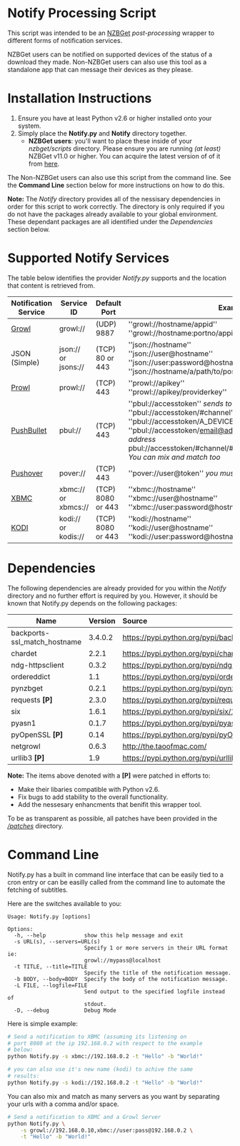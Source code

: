 Notify Processing Script
========================
This script was intended to be an [NZBGet](http://nzbget.net) _post-processing_
wrapper to different forms of notification services.

NZBGet users can be notified on supported devices of the status of a download
they made.  Non-NZBGet users can also use this tool as a standalone app that
can message their devices as they please.

Installation Instructions
=========================
1. Ensure you have at least Python v2.6 or higher installed onto your system.
2. Simply place the __Notify.py__ and __Notify__ directory together.
   * __NZBGet users__: you'll want to place these inside of your _nzbget/scripts_ directory. Please ensure you are running _(at least)_ NZBGet v11.0 or higher. You can acquire the latest version of of it from [here](http://nzbget.net/download).

The Non-NZBGet users can also use this script from the command line.
See the __Command Line__ section below for more instructions on how to do this.

**Note:** The _Notify_ directory provides all of the nessisary dependencies
in order for this script to work correctly. The directory is only required
if you do not have the packages already available to your global
environment. These dependant packages are all identified under the
_Dependencies_ section below.

Supported Notify Services
=========================
The table below identifies the provider _Notify.py_ supports and the
location that content is retrieved from.

| Notification Service | Service ID | Default Port | Example Syntax |
| -------------------- | ---------- | ------------ | -------------- |
| [Growl](http://growl.info/)  | growl://   | (UDP) 9887   | ''growl://hostname/appid''<br />''growl://hostname:portno/appid''
| JSON (Simple)        | json:// or jsons://   | (TCP) 80 or 443 | ''json://hostname''<br />''json://user@hostname''<br />''json://user:password@hostname:port''<br />''json://hostname/a/path/to/post/to''
| [Prowl](http://www.prowlapp.com/) | prowl://   | (TCP) 443    | ''prowl://apikey''<br />''prowl://apikey/providerkey''
| [PushBullet](https://www.pushbullet.com/) | pbul://    | (TCP) 443    | ''pbul://accesstoken'' _sends to all devices_<br />''pbul://accesstoken/#channel'' _sends to a specific channel_<br/>''pbul://accesstoken/A_DEVICE_ID'' _sends to a specific device_<br />''pbul://accesstoken/email@address.com _sends to a specific email address_<br />pbul://accesstoken/#channel/#channel2/email@address.net/DEVICE'' _You can mix and match too_
| [Pushover](https://pushover.net/)  | pover://   | (TCP) 443   | ''pover://user@token'' _you must specify both your user_id and token_
| [XBMC](http://kodi.tv/) | xbmc:// or xbmcs://    | (TCP) 8080 or 443   | ''xbmc://hostname''<br />''xbmc://user@hostname''<br />''xbmc://user:password@hostname:port''
| [KODI](http://kodi.tv/) | kodi:// or kodis://    | (TCP) 8080 or 443   | ''kodi://hostname''<br />''kodi://user@hostname''<br />''kodi://user:password@hostname:port''

Dependencies
============
The following dependencies are already provided for you within the
_Notify_ directory and no further effort is required by you. However, it
should be known that Notify.py depends on the following packages:

| Name                         | Version | Source                                                                               |
| ---------------------------- |:------- |:------------------------------------------------------------------------------------ |
| backports-ssl_match_hostname | 3.4.0.2 | https://pypi.python.org/pypi/backports.ssl_match_hostname/3.4.0.2                    |
| chardet                      | 2.2.1   | https://pypi.python.org/pypi/chardet/2.2.1                                           |
| ndg-httpsclient              | 0.3.2   | https://pypi.python.org/pypi/ndg-httpsclient/0.3.2                                   |
| ordereddict                  | 1.1     | https://pypi.python.org/pypi/ordereddict/1.1                                         |
| pynzbget                     | 0.2.1   | https://pypi.python.org/pypi/pynzbget/0.2.1                                          |
| requests **[P]**             | 2.3.0   | https://pypi.python.org/pypi/requests/2.3.0                                          |
| six                          | 1.6.1   | https://pypi.python.org/pypi/six/1.6.1                                               |
| pyasn1                       | 0.1.7   | https://pypi.python.org/pypi/pyasn1/0.1.7                                            |
| pyOpenSSL **[P]**            | 0.14    | https://pypi.python.org/pypi/pyOpenSSL/0.14                                          |
| netgrowl                     | 0.6.3   | http://the.taoofmac.com/                                                             |
| urllib3 **[P]**              | 1.9     | https://pypi.python.org/pypi/urllib3/1.9                                             |

**Note:** The items above denoted with a **[P]** were patched in efforts to:
- Make their libaries compatible with Python v2.6.
- Fix bugs to add stability to the overall functionality.
- Add the nessesary enhancments that benifit this wrapper tool.

To be as transparent as possible, all patches have been provided in the
[_/patches_](https://github.com/caronc/nzbget-notify/tree/master/patches) directory.

Command Line
============
Notify.py has a built in command line interface that can be easily tied
to a cron entry or can be easilly called from the command line to automate
the fetching of subtitles.

Here are the switches available to you:
```
Usage: Notify.py [options]

Options:
  -h, --help            show this help message and exit
  -s URL(s), --servers=URL(s)
                        Specify 1 or more servers in their URL format ie:
                        growl://mypass@localhost
  -t TITLE, --title=TITLE
                        Specify the title of the notification message.
  -b BODY, --body=BODY  Specify the body of the notification message.
  -L FILE, --logfile=FILE
                        Send output to the specified logfile instead of
                        stdout.
  -D, --debug           Debug Mode

```

Here is simple example:
```bash
# Send a notification to XBMC (assuming its listening on
# port 8080 at the ip 192.168.0.2 with respect to the example
# below:
python Notify.py -s xbmc://192.168.0.2 -t "Hello" -b "World!"

# you can also use it's new name (kodi) to achive the same
# results:
python Notify.py -s kodi://192.168.0.2 -t "Hello" -b "World!"
```

You can also mix and match as many servers as you want by separating
your urls with a comma and/or space.
```bash
# Send a notification to XBMC and a Growl Server
python Notify.py \
    -s growl://192.168.0.10,xbmc://user:pass@192.168.0.2 \
    -t "Hello" -b "World!"
```
